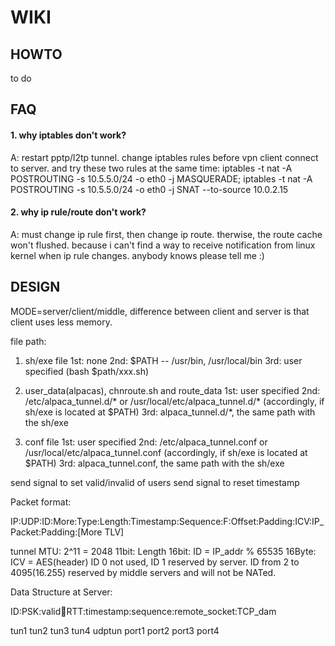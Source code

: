 WIKI
====

HOWTO
-----
to do


FAQ
---

#### 1. why iptables don't work?

  A: restart pptp/l2tp tunnel. change iptables rules before vpn client connect to server.
     and try these two rules at the same time:
     iptables -t nat -A POSTROUTING -s 10.5.5.0/24 -o eth0 -j MASQUERADE;
     iptables -t nat -A POSTROUTING -s 10.5.5.0/24 -o eth0 -j SNAT --to-source 10.0.2.15

#### 2. why ip rule/route don't work?

  A: must change ip rule first, then change ip route. therwise, the route cache won't flushed.
     because i can't find a way to receive notification from linux kernel when ip rule changes.
     anybody knows please tell me :)

DESIGN
------

MODE=server/client/middle, difference between client and server is that client uses less memory.


file path:

1) sh/exe file
1st: none
2nd: $PATH -- /usr/bin, /usr/local/bin
3rd: user specified (bash $path/xxx.sh)

2) user_data(alpacas), chnroute.sh and route_data
1st: user specified
2nd: /etc/alpaca_tunnel.d/* or /usr/local/etc/alpaca_tunnel.d/* (accordingly, if sh/exe is located at $PATH)
3rd: alpaca_tunnel.d/*, the same path with the sh/exe

3) conf file
1st: user specified
2nd: /etc/alpaca_tunnel.conf or /usr/local/etc/alpaca_tunnel.conf (accordingly, if sh/exe is located at $PATH)
3rd: alpaca_tunnel.conf, the same path with the sh/exe


send signal to set valid/invalid of users
send signal to reset timestamp

Packet format:

IP:UDP:ID:More:Type:Length:Timestamp:Sequence:F:Offset:Padding:ICV:IP_Packet:Padding:[More TLV]

tunnel MTU: 2^11 = 2048
11bit: Length
16bit: ID = IP_addr % 65535
16Byte: ICV = AES(header)
ID 0 not used, ID 1 reserved by server.
ID from 2 to 4095(16.255) reserved by middle servers and will not be NATed.

Data Structure at Server:

ID:PSK:valid:repeat:RTT:timestamp:sequence:remote_socket:TCP_dam


tun1  tun2  tun3  tun4
udptun
port1 port2 port3 port4

